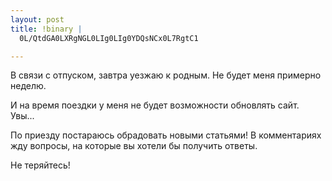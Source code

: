 ```yaml
--- 
layout: post
title: !binary |
  0L/QtdGA0LXRgNGL0LIg0LIg0YDQsNCx0L7RgtC1

---
```

В связи с отпуском, завтра уезжаю к родным. Не будет меня примерно неделю.

И на время поездки у меня не будет возможности обновлять сайт. Увы...

По приезду постараюсь обрадовать новыми статьями! В комментариях жду вопросы, на которые вы хотели бы получить ответы.

Не теряйтесь!
